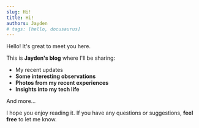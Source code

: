 ```yaml
---
slug: Hi!
title: Hi!
authors: Jayden
# tags: [hello, docusaurus]
---
```


Hello! It's great to meet you here.

This is **Jayden's blog** where I'll be sharing:

- My recent updates
- **Some interesting observations**
- **Photos from my recent experiences**
- **Insights into my tech life**

And more...

I hope you enjoy reading it. If you have any questions or suggestions, **feel free** to let me know.

<!--truncate-->